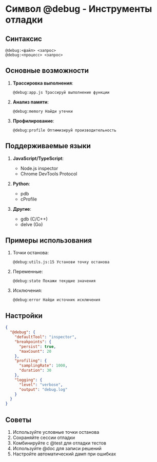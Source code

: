 # Символ @debug - Инструменты отладки

## Синтаксис
```
@debug:<файл> <запрос>
@debug:<процесс> <запрос>
```

## Основные возможности
1. **Трассировка выполнения**:
   ```cursor
   @debug:app.js Трассируй выполнение функции
   ```

2. **Анализ памяти**:
   ```cursor
   @debug:memory Найди утечки
   ```

3. **Профилирование**:
   ```cursor
   @debug:profile Оптимизируй производительность
   ```

## Поддерживаемые языки
1. **JavaScript/TypeScript**:
   - Node.js inspector
   - Chrome DevTools Protocol

2. **Python**:
   - pdb
   - cProfile

3. **Другие**:
   - gdb (C/C++)
   - delve (Go)

## Примеры использования
1. Точки останова:
   ```cursor
   @debug:utils.js:15 Установи точку останова
   ```

2. Переменные:
   ```cursor
   @debug:state Покажи текущие значения
   ```

3. Исключения:
   ```cursor
   @debug:error Найди источник исключения
   ```

## Настройки
```json
{
  "@debug": {
    "defaultTool": "inspector",
    "breakpoints": {
      "persist": true,
      "maxCount": 20
    },
    "profiling": {
      "samplingRate": 1000,
      "duration": 30
    },
    "logging": {
      "level": "verbose",
      "output": "debug.log"
    }
  }
}
```

## Советы
1. Используйте условные точки останова
2. Сохраняйте сессии отладки
3. Комбинируйте с @test для отладки тестов
4. Используйте @doc для записи решений
5. Настройте автоматический дамп при ошибках